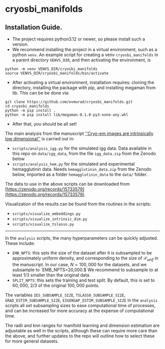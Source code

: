 # cryosbi_manifolds

## Installation Guide.
- The project requires python3.12 or newer, so please install such a version.
- We recommend installing the project in a virtual environment, such as a python `venv`. An example script for creating a venv `cryosbi_manifolds` in a parent directory `VENVS_DIR`, and then activating the environment, is
```
python -m venv VENVS_DIR/cryosbi_manifolds
source VENVS_DIR/cryosbi_manifolds/bin/activate
```
- After activating a virtual environment, installation requires: cloning the directory, installing the package with pip, and installing megaman from lib. This can be be done via:
```
git clone https://github.com/ovmurad/cryosbi_manifolds.git
cd cryosbi_manifolds
python -m pip install .
python -m pip install lib/megaman-0.1.0-py3-none-any.whl
```
- After that,  you should be all set!


The main analysis from the manuscript [''Cryo-em images are intrinsically low dimensional''](https://arxiv.org/abs/2504.11249) is carried out in:
- `scripts/analysis_igg.py` for the simulated igg data. Data available in this repo on `data/igg_data`, from the file `igg_data.zip` from the Zenodo below
- `scripts/analysis_hem.py` for the simulated and experimental hemagglutinin data. Needs `hemagglutinin_data.zip` from the Zenodo below, imported as a folder `hemagglutinin_data` to the `data/` folder.

The data to use in the above scripts can be downloaded from [https://zenodo.org/records/15733579](https://zenodo.org/records/15733579).

Visualization of the results can be found from the routines in the scripts:
- `scripts/visualize_embeddings.py`
- `scripts/visualize_intrinsic_dim.py`
- `scripts/visualize_tslasso.py`

---

In the `analysis`  scripts, the many hyperparameters can be quickly adjusted. These include:
- `EMB_NPTS`: this sets the size of the dataset after it is subsampled to be approximately uniform density, and corresponding to the size of $\mathcal{X}_{unif}$ in the manuscript. In our case, $N=100,000$ for the datasets, and we subsample to `EMB_NPTS=20,000.$ We recommend to subsample to at least 1/3 smaller than the original data.
- `SPLIT_NPTS`: this sets the training and test split. By default, this is set to $60,000,$ $2/3$ of the original $100,000$ points. 

The variables `IES_SUBSAMPLE_SIZE`, `TSLASSO_SUBSAMPLE_SIZE`, `GRAD_ESTIM_SUBSAMPLE_SIZE`, `EIGENGAP_ESTIM_SUBSAMPLE_SIZE` in the `analysis` scripts all set subsampling sizes to ease computational time of processes, and can be increased for more accuracy at the expense of computational time.

The radii and knn ranges for manifold learning and dimension estimation are adjustable as well in the scripts, although these can require more care than the above, and further updates to the repo will outline how to select these for more general datasets. 


